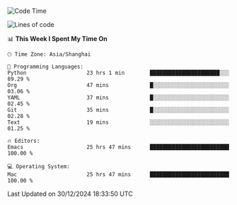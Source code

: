<!--START_SECTION:waka-->
![Code Time](http://img.shields.io/badge/Code%20Time-2%2C423%20hrs%2010%20mins-blue)

![Lines of code](https://img.shields.io/badge/From%20Hello%20World%20I%27ve%20Written-309.9%20thousand%20lines%20of%20code-blue)

📊 **This Week I Spent My Time On** 

```text
🕑︎ Time Zone: Asia/Shanghai

💬 Programming Languages: 
Python                   23 hrs 1 min        ██████████████████████░░░   89.29 % 
Org                      47 mins             █░░░░░░░░░░░░░░░░░░░░░░░░   03.06 % 
YAML                     37 mins             █░░░░░░░░░░░░░░░░░░░░░░░░   02.45 % 
Git                      35 mins             █░░░░░░░░░░░░░░░░░░░░░░░░   02.28 % 
Text                     19 mins             ░░░░░░░░░░░░░░░░░░░░░░░░░   01.25 % 

🔥 Editors: 
Emacs                    25 hrs 47 mins      █████████████████████████   100.00 % 

💻 Operating System: 
Mac                      25 hrs 47 mins      █████████████████████████   100.00 % 
```


 Last Updated on 30/12/2024 18:33:50 UTC
<!--END_SECTION:waka-->
